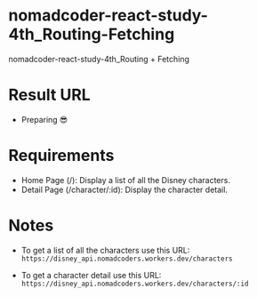 # nomadcoder-react-study-4th_Routing-Fetching

nomadcoder-react-study-4th_Routing + Fetching

# Result URL

-   Preparing 😎

# Requirements

-   Home Page (/): Display a list of all the Disney characters.
-   Detail Page (/character/:id): Display the character detail.

# Notes

-   To get a list of all the characters use this URL: `https://disney_api.nomadcoders.workers.dev/characters`

-   To get a character detail use this URL: `https://disney_api.nomadcoders.workers.dev/characters/:id`
